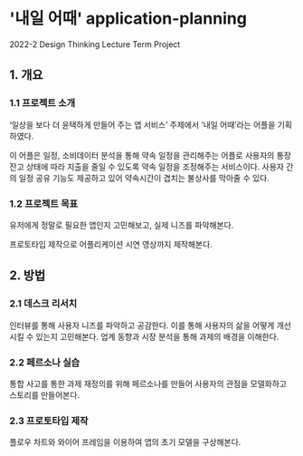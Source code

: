 # '내일 어때' application-planning
2022-2 Design Thinking Lecture Term Project

## 1. 개요

### 1.1 프로젝트 소개

‘일상을 보다 더 윤택하게 만들어 주는 앱 서비스’ 주제에서 ‘내일 어때’라는 어플을 기획하였다. 

이 어플은 일정, 소비데이터 분석을 통해 약속 일정을 관리해주는 어플로 사용자의 통장 잔고 상태에 따라 지출을 줄일 수 있도록 약속 일정을 조정해주는 서비스이다. 사용자 간의 일정 공유 기능도 제공하고 있어 약속시간이 겹치는 불상사를 막아줄 수 있다. 

### 1.2 프로젝트 목표

유저에게 정말로 필요한 앱인지 고민해보고, 실제 니즈를 파악해본다. 

프로토타입 제작으로 어플리케이션 시연 영상까지 제작해본다.

## 2. 방법

### 2.1 데스크 리서치

인터뷰를 통해 사용자 니즈를 파악하고 공감한다. 이를 통해 사용자의 삶을 어떻게 개선시킬 수 있는지 고민해본다. 
업계 동향과 시장 분석을 통해 과제의 배경을 이해한다.

### 2.2 페르소나 실습

통합 사고를 통한 과제 재정의를 위해 페르소나를 만들어 사용자의 관점을 모델화하고 스토리를 만들어본다.

### 2.3 프로토타입 제작

플로우 차트와 와이어 프레임을 이용하여 앱의 초기 모델을 구상해본다.
